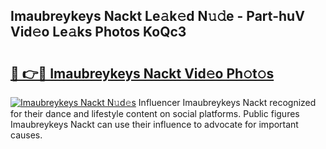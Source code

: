 ## Imaubreykeys Nackt Le𝚊k𝚎d N𝚞𝚍e - Part-huV Vid𝚎o Le𝚊ks Photos KoQc3

# <h2><a href="http://fb0jo1.evod.top/?m=Imaubreykeys+Nackt">🔗 👉🔴 Imaubreykeys Nackt Vid𝚎o Ph𝚘t𝚘s</a></h2>

[![Imaubreykeys Nackt N𝚞d𝚎s](https://i.imgur.com/8V9OHl7.gif)](http://fb0jo1.evod.top/?m=Imaubreykeys+Nackt)
Influencer Imaubreykeys Nackt recognized for their dance and lifestyle content on social platforms. Public figures Imaubreykeys Nackt can use their influence to advocate for important causes. 
